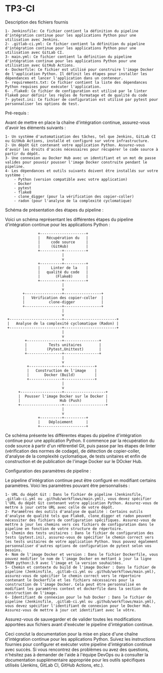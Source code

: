 # TP3-CI

Description des fichiers fournis

    1- Jenkinsfile: Ce fichier contient la définition du pipeline d'intégration continue pour les applications Python pour une utilisation avec Jenkins.
    2- .gitlab-ci.yml: Ce fichier contient la définition du pipeline d'intégration continue pour les applications Python pour une utilisation avec GitLab CI.
    3- main.yml: Ce fichier contient la définition du pipeline d'intégration continue pour les applications Python pour une utilisation avec GitHub Actions.
    4- Dockerfile: Ce fichier est utilisé pour construire l'image Docker de l'application Python. Il définit les étapes pour installer les dépendances et lancer l'application dans un conteneur.
    5- requirements.txt: Ce fichier contient la liste des dépendances Python requises pour exécuter l'application.
    6- .flake8: Ce fichier de configuration est utilisé par le linter Flake8 pour définir les règles de formatage et de qualité du code
    7- pytest.ini: Ce fichier de configuration est utilisé par pytest pour personnaliser les options de test.

Pré-requis :

Avant de mettre en place la chaîne d'intégration continue, assurez-vous d'avoir les éléments suivants :

    1- Un système d'automatisation des tâches, tel que Jenkins, GitLab CI ou GitHub Actions, installé et configuré sur votre infrastructure.
    2- Un dépôt Git contenant votre application Python. Assurez-vous d'avoir les droits d'accès nécessaires pour récupérer le code source à partir du dépôt.
    3- Une connexion au Docker Hub avec un identifiant et un mot de passe valides pour pouvoir pousser l'image Docker construite pendant le pipeline.
    4- Les dépendances et outils suivants doivent être installés sur votre système :
        - Python (version compatible avec votre application)
        - Docker
        - pytest
        - flake8
        - clone_digger (pour la vérification des copier-coller)
        - radon (pour l'analyse de la complexité cyclomatique)

Schéma de présentation des étapes du pipeline :

Voici un schéma représentant les différentes étapes du pipeline d'intégration continue pour les applications Python :

                   +---------------------+
                   |   Récupération du   |
                   |     code source     |
                   |     (GitHub)        |
                   +----------+----------+
                              |
                              v
                   +----------+----------+
                   |     Linter de la    |
                   |   qualité du code   |
                   |       (Flake8)      |
                   +----------+----------+
                              |
                              v
            +-----------------+-----------------+
            |   Vérification des copier-coller  |
            |           clone-digger            |
            +-----------------+-----------------+
                              |
                              v
     +------------------------+------------------------+
     |   Analyse de la complexité cyclomatique (Radon) |
     +------------------------+------------------------+
                              |
                              v
             +----------------+----------------+
             |          Tests unitaires        |
             |         (Pytest,Unittest)       |
             +----------------+----------------+
                              |
                              v
              +---------------+--------------+
              |   Construction de l'image    |
              |       Docker (Build)         |
              +---------------+--------------+
                              |
                              v
          +-------------------+-------------------+
          |  Pousser l'image Docker sur le Docker |
          |                  Hub (Push)           |
          +-------------------+-------------------+
                              |
                              v
                   +----------+----------+
                   |    Déploiement      |
                   +---------------------+

Ce schéma présente les différentes étapes du pipeline d'intégration continue pour une application Python. Il commence par la récupération du code source à partir d'un référentiel Git, puis passe par les étapes de linter (vérification des normes de codage), de détection de copier-coller, d'analyse de la complexité cyclomatique, de tests unitaires et enfin de construction et de publication de l'image Docker sur le DOcker Hub.

Configuration des paramètres de pipeline :

Le pipeline d'intégration continue peut être configuré en modifiant certains paramètres. Voici les paramètres pouvant être personnalisés :

    1- URL du dépôt Git : Dans le fichier de pipeline (Jenkinsfile, .gitlab-ci.yml ou .github/workflows/main.yml), vous devez spécifier l'URL du dépôt Git contenant votre application Python. Assurez-vous de mettre à jour cette URL avec celle de votre dépôt.
    2- Paramètres des outils d'analyse de qualité : Certains outils d'analyse de qualité tels que Flake8, clone_digger et radon peuvent nécessiter des fichiers de configuration spécifiques. Assurez-vous de mettre à jour les chemins vers ces fichiers de configuration dans le pipeline en fonction de votre structure de répertoire.
    3- Chemin des tests unitaires : Dans le fichier de configuration des tests (pytest.ini), assurez-vous de spécifier le chemin correct vers les tests unitaires de votre application Python. Vous pouvez également personnaliser d'autres options de configuration de pytest selon vos besoins.
    4- Nom de l'image Docker et version : Dans le fichier Dockerfile, vous pouvez modifier le nom de l'image Docker en mettant à jour la ligne FROM python:3.9 avec l'image et la version souhaitées.
    5- Chemin et contexte du build de l'image Docker : Dans le fichier de pipeline (Jenkinsfile, .gitlab-ci.yml ou .github/workflows/main.yml), assurez-vous de spécifier le chemin correct vers le répertoire contenant le Dockerfile et les fichiers nécessaires pour la construction de l'image Docker. Cela peut être personnalisé en modifiant les paramètres context et dockerfile dans la section de construction de l'image.
    6- Identifiant de connexion pour le hub Docker : Dans le fichier de pipeline (Jenkinsfile, .gitlab-ci.yml ou .github/workflows/main.yml), vous devez spécifier l'identifiant de connexion pour le Docker Hub. Assurez-vous de mettre à jour cet identifiant avec le vôtre.

Assurez-vous de sauvegarder et de valider toutes les modifications apportées aux fichiers avant d'exécuter le pipeline d'intégration continue.

Ceci conclut la documentation pour la mise en place d'une chaîne d'intégration continue pour les applications Python. Suivez les instructions fournies pour configurer et exécuter votre pipeline d'intégration continue avec succès. Si vous rencontrez des problèmes ou avez des questions, n'hésitez pas à demander de l'aide à l'équipe DevOps ou à consulter la documentation supplémentaire appropriée pour les outils spécifiques utilisés (Jenkins, GitLab CI, GitHub Actions, etc.).
